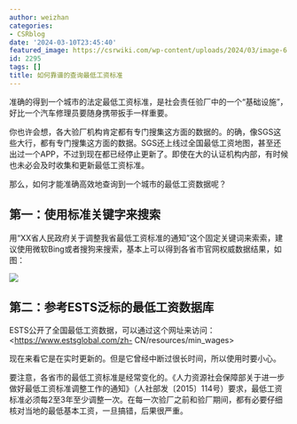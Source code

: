 ```yaml
---
author: weizhan
categories:
- CSRblog
date: '2024-03-10T23:45:40'
featured_image: https://csrwiki.com/wp-content/uploads/2024/03/image-6.png
id: 2295
tags: []
title: 如何靠谱的查询最低工资标准
---
```


准确的得到一个城市的法定最低工资标准，是社会责任验厂中的一个“基础设施”，好比一个汽车修理员要随身携带扳手一样重要。

你也许会想，各大验厂机构肯定都有专门搜集这方面的数据的。的确，像SGS这些大行，都有专门搜集这方面的数据。SGS还上线过全国最低工资地图，甚至还出过一个APP，不过到现在都已经停止更新了。即使在大的认证机构内部，有时候也未必会及时收集和更新最低工资标准。

那么，如何才能准确高效地查询到一个城市的最低工资数据呢？

## 第一：使用标准关键字来搜索

用“XX省人民政府关于调整我省最低工资标准的通知”这个固定关键词来索索，建议使用微软Bing或者搜狗来搜索，基本上可以得到各省市官网权威数据结果，如图：

![](https://csrwiki.com/wp-content/uploads/2024/03/image-7-624x145.png)

## 第二：参考ESTS泛标的最低工资数据库

ESTS公开了全国最低工资数据，可以通过这个网址来访问：<https://www.estsglobal.com/zh-
CN/resources/min_wages>

现在来看它是在实时更新的。但是它曾经中断过很长时间，所以使用时要小心。

要注意，各省市的最低工资标准是经常变化的。《人力资源社会保障部关于进一步做好最低工资标准调整工作的通知》（人社部发〔2015〕114号）要求，最低工资标准必须每2至3年至少调整一次。在每一次验厂之前和验厂期间，都有必要仔细核对当地的最低基本工资，一旦搞错，后果很严重。

